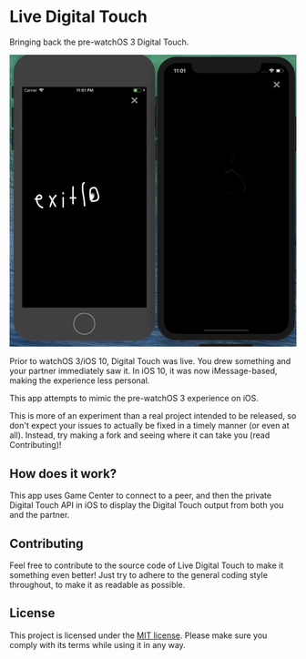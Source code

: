 # Live Digital Touch

Bringing back the pre-watchOS 3 Digital Touch.

![Screenshot](/Assets/Screenshot.png)

Prior to watchOS 3/iOS 10, Digital Touch was live. You drew something and your partner immediately saw it. In iOS 10, it was now iMessage-based, making the experience less personal.

This app attempts to mimic the pre-watchOS 3 experience on iOS.

This is more of an experiment than a real project intended to be released, so don't expect your issues to actually be fixed in a timely manner (or even at all). Instead, try making a fork and seeing where it can take you (read Contributing)!

## How does it work?

This app uses Game Center to connect to a peer, and then the private Digital Touch API in iOS to display the Digital Touch output from both you and the partner.

## Contributing

Feel free to contribute to the source code of Live Digital Touch to make it something even better! Just try to adhere to the general coding style throughout, to make it as readable as possible.

## License

This project is licensed under the [MIT license](/LICENSE). Please make sure you comply with its terms while using it in any way.

